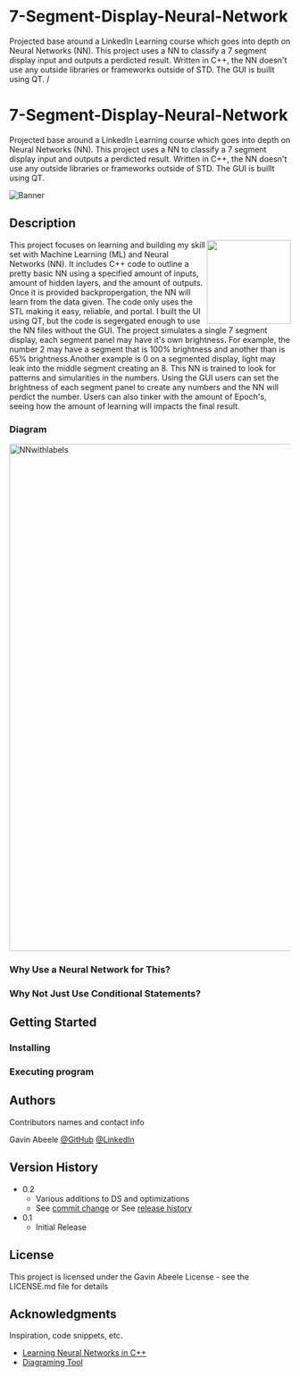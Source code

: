 # 7-Segment-Display-Neural-Network
Projected base around a LinkedIn Learning course which goes into depth on Neural Networks (NN). This project uses a NN to classify a 7 segment display input and outputs a perdicted result. Written in C++, the NN doesn't use any outside libraries or frameworks outside of STD. The GUI is buillt using QT. / 
# 7-Segment-Display-Neural-Network
Projected base around a LinkedIn Learning course which goes into depth on Neural Networks (NN). This project uses a NN to classify a 7 segment display input and outputs a perdicted result. Written in C++, the NN doesn't use any outside libraries or frameworks outside of STD. The GUI is buillt using QT.


![Banner](https://user-images.githubusercontent.com/59030389/178107541-488dc55c-128a-41c5-a55a-09c29b755e57.jpeg)

## Description
<p text-align="justify"><img src="https://user-images.githubusercontent.com/59030389/178108088-dea00ade-3577-46eb-a9ca-f2877b0d5179.png" width="150" align="right" />This project focuses on learning and building my skill set with Machine Learning (ML) and Neural Networks (NN). It includes C++ code to outline a pretty basic NN using a specified amount of inputs, amount of hidden layers, and the amount of outputs. Once it is provided backpropergation, the NN will learn from the data given. The code only uses the STL making it easy, reliable, and portal. I built the UI using QT, but the code is segergated enough to use the NN files without the GUI.  The project simulates a single 7 segment display, each segment panel may have it's own brightness. For example, the number 2 may have a segment that is 100% brightness and another than is 65% brightness.Another example is 0 on a segmented display, light may leak into the middle segment creating an 8. This NN is trained to look for patterns and simularities in the numbers. Using the GUI users can set the brightness of each segment panel to create any numbers and the NN will perdict the number. Users can also tinker with the amount of Epoch's, seeing how the amount of learning will impacts the final result.</p>

### Diagram
<img width="909" alt="NNwithlabels" src="https://user-images.githubusercontent.com/59030389/178115659-4f4ecc5e-937f-4387-9c94-cb7e0742c080.png">

### Why Use a Neural Network for This?

### Why Not Just Use Conditional Statements?


## Getting Started

### Installing

### Executing program

## Authors

Contributors names and contact info

Gavin Abeele
[@GitHub](https://github.com/Gabeele)
[@LinkedIn](https://www.linkedin.com/in/gavinabeele/)

## Version History

* 0.2
    * Various additions to DS and optimizations
    * See [commit change]() or See [release history]()
* 0.1
    * Initial Release

## License

This project is licensed under the Gavin Abeele License - see the LICENSE.md file for details

## Acknowledgments

Inspiration, code snippets, etc.
* [Learning Neural Networks in C++](https://www.linkedin.com/learning-login/share?account=2212217&forceAccount=false&redirect=https%3A%2F%2Fwww.linkedin.com%2Flearning%2Ftraining-neural-networks-in-c-plus-plus%3Ftrk%3Dshare_ent_url%26shareId%3Doik3vkn9Su2Jzx8ucTPu%252FQ%253D%253D)
* [Diagraming Tool](https://alexlenail.me/NN-SVG/index.html)
